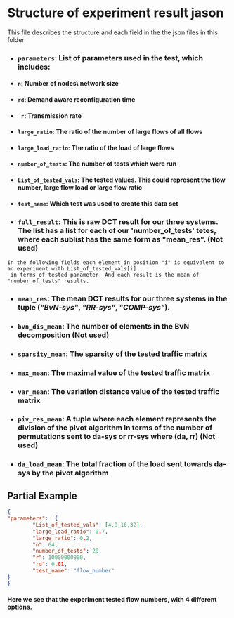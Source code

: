 #  Structure of experiment result jason
This file describes the structure and each field in the the json files in this folder
* ### `parameters`: List of parameters used in the test, which includes:
* ####          `n`: Number of nodes\ network size
* ####          `rd`: Demand aware reconfiguration time
* ####         ` r`: Transmission rate
* ####        `large_ratio`: The ratio of the number of large flows of all flows
* ####        `large_load_ratio`: The ratio of the load of large flows
* ####          `number_of_tests`: The number of tests which were run
* ####         `List_of_tested_vals`: The tested values. This could represent the flow number, large flow load or large flow ratio
* ####        `test_name`: Which test was used to create this data set
* ### `full_result`: This is raw DCT result for our three systems. The list has a list for each of our 'number_of_tests' tetes, where each sublist has the same form as "mean_res". (Not used)

````
In the following fields each element in position "i" is equivalent to an experiment with List_of_tested_vals[i]
 in terms of tested parameter. And each result is the mean of "number_of_tests" results.
````




* ### `mean_res`: The mean DCT results for our three systems in the tuple (_"BvN-sys"_, _"RR-sys"_, _"COMP-sys"_).
* ### `bvn_dis_mean`: The number of elements in the BvN decomposition (Not used)
* ### `sparsity_mean`: The sparsity of the tested traffic matrix
* ### `max_mean`: The maximal value of the tested traffic matrix
* ### `var_mean`: The variation distance value of the tested traffic matrix
* ### `piv_res_mean`: A tuple where each element represents the division of the pivot algorithm in terms of the number of permutations sent to da-sys or rr-sys where (da, rr) (Not used)
* ### `da_load_mean`: The total fraction of the load sent towards da-sys by the pivot algorithm

## Partial Example
```json
{
"parameters":  {
        "List_of_tested_vals": [4,8,16,32],
        "large_load_ratio": 0.7,
        "large_ratio": 0.2,
        "n": 64,
        "number_of_tests": 28,
        "r": 10000000000,
        "rd": 0.01,
        "test_name": "flow_number"
}
}
```
#### Here we see that the experiment tested flow numbers, with 4 different options.
